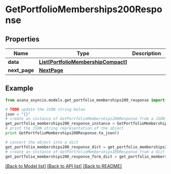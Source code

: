 # GetPortfolioMemberships200Response


## Properties

Name | Type | Description | Notes
------------ | ------------- | ------------- | -------------
**data** | [**List[PortfolioMembershipCompact]**](PortfolioMembershipCompact.md) |  | [optional] 
**next_page** | [**NextPage**](NextPage.md) |  | [optional] 

## Example

```python
from asana_asyncio.models.get_portfolio_memberships200_response import GetPortfolioMemberships200Response

# TODO update the JSON string below
json = "{}"
# create an instance of GetPortfolioMemberships200Response from a JSON string
get_portfolio_memberships200_response_instance = GetPortfolioMemberships200Response.from_json(json)
# print the JSON string representation of the object
print GetPortfolioMemberships200Response.to_json()

# convert the object into a dict
get_portfolio_memberships200_response_dict = get_portfolio_memberships200_response_instance.to_dict()
# create an instance of GetPortfolioMemberships200Response from a dict
get_portfolio_memberships200_response_form_dict = get_portfolio_memberships200_response.from_dict(get_portfolio_memberships200_response_dict)
```
[[Back to Model list]](../README.md#documentation-for-models) [[Back to API list]](../README.md#documentation-for-api-endpoints) [[Back to README]](../README.md)


